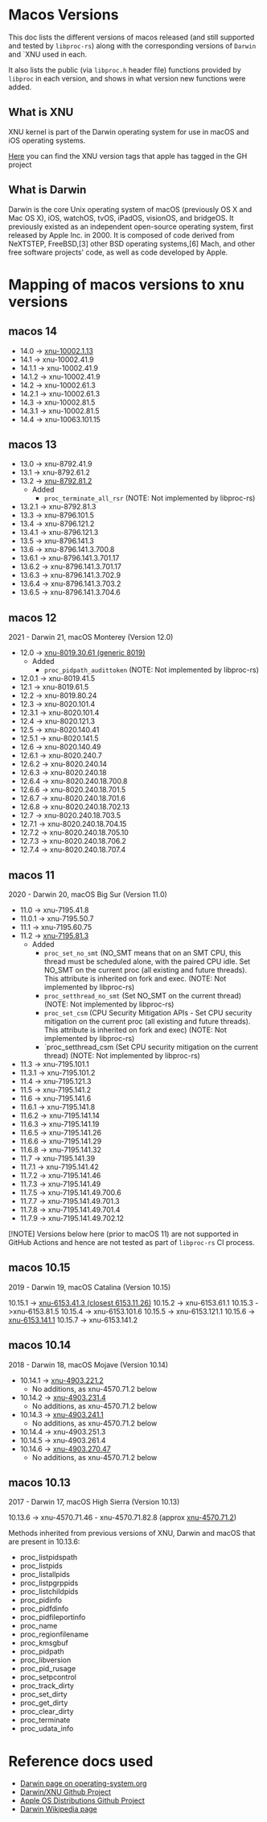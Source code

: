 # Macos Versions
This doc lists the different versions of macos released (and still supported and tested by `libproc-rs`)
along with the corresponding versions of `Darwin` and `XNU used in each.

It also lists the public (via `libproc.h` header file) functions provided by `libproc` in each version, and
shows in what version new functions were added.

## What is XNU
XNU kernel is part of the Darwin operating system for use in macOS and iOS operating systems.

[Here](https://github.com/apple-oss-distributions/xnu/tags) you can find the XNU version tags that apple has tagged in 
the GH project

## What is Darwin
Darwin is the core Unix operating system of macOS (previously OS X and Mac OS X), iOS, watchOS, tvOS, iPadOS, visionOS, 
and bridgeOS. It previously existed as an independent open-source operating system, first released by Apple Inc. 
in 2000. It is composed of code derived from NeXTSTEP, FreeBSD,[3] other BSD operating systems,[6] Mach, and other 
free software projects' code, as well as code developed by Apple.

# Mapping of macos versions to xnu versions
## macos 14
* 14.0 -> [xnu-10002.1.13](https://newosxbook.com/src.jl?tree=&file=/xnu-10002.1.13)
* 14.1 -> xnu-10002.41.9
* 14.1.1 -> xnu-10002.41.9
* 14.1.2 -> xnu-10002.41.9
* 14.2 -> xnu-10002.61.3
* 14.2.1 -> xnu-10002.61.3
* 14.3 -> xnu-10002.81.5
* 14.3.1 -> xnu-10002.81.5
* 14.4 -> xnu-10063.101.15

## macos 13
* 13.0 -> xnu-8792.41.9
* 13.1 -> xnu-8792.61.2
* 13.2 -> [xnu-8792.81.2](https://newosxbook.com/src.jl?tree=&file=/xnu-8792.81.2)
  * Added
    * `proc_terminate_all_rsr` (NOTE: Not implemented by libproc-rs)
* 13.2.1 -> xnu-8792.81.3
* 13.3 -> xnu-8796.101.5
* 13.4 -> xnu-8796.121.2
* 13.4.1 -> xnu-8796.121.3
* 13.5 -> xnu-8796.141.3
* 13.6 -> xnu-8796.141.3.700.8
* 13.6.1 -> xnu-8796.141.3.701.17
* 13.6.2 -> xnu-8796.141.3.701.17
* 13.6.3 -> xnu-8796.141.3.702.9
* 13.6.4 -> xnu-8796.141.3.703.2
* 13.6.5 -> xnu-8796.141.3.704.6

## macos 12
2021 - Darwin 21, macOS Monterey (Version 12.0)

* 12.0 -> [xnu-8019.30.61 (generic 8019)](https://newosxbook.com/src.jl?tree=&file=/xnu-8019)
  * Added
    * `proc_pidpath_audittoken` (NOTE: Not implemented by libproc-rs)
* 12.0.1 -> xnu-8019.41.5
* 12.1 -> xnu-8019.61.5
* 12.2 -> xnu-8019.80.24
* 12.3 -> xnu-8020.101.4
* 12.3.1 -> xnu-8020.101.4
* 12.4 -> xnu-8020.121.3
* 12.5 -> xnu-8020.140.41
* 12.5.1 -> xnu-8020.141.5
* 12.6 -> xnu-8020.140.49
* 12.6.1 -> xnu-8020.240.7
* 12.6.2 -> xnu-8020.240.14
* 12.6.3 -> xnu-8020.240.18
* 12.6.4 -> xnu-8020.240.18.700.8
* 12.6.6 -> xnu-8020.240.18.701.5
* 12.6.7 -> xnu-8020.240.18.701.6
* 12.6.8 -> xnu-8020.240.18.702.13
* 12.7 -> xnu-8020.240.18.703.5
* 12.7.1 -> xnu-8020.240.18.704.15
* 12.7.2 -> xnu-8020.240.18.705.10
* 12.7.3 -> xnu-8020.240.18.706.2
* 12.7.4 -> xnu-8020.240.18.707.4

## macos 11
2020 - Darwin 20, macOS Big Sur (Version 11.0)

* 11.0 -> xnu-7195.41.8
* 11.0.1 -> xnu-7195.50.7
* 11.1 -> xnu-7195.60.75
* 11.2 -> [xnu-7195.81.3](https://opensource.apple.com/source/xnu/xnu-7195.81.3/)
  * Added 
    * `proc_set_no_smt` (NO_SMT means that on an SMT CPU, this thread must be scheduled alone, 
  with the paired CPU idle. Set NO_SMT on the current proc (all existing and future threads).
  This attribute is inherited on fork and exec.  (NOTE: Not implemented by libproc-rs)
    * `proc_setthread_no_smt` (Set NO_SMT on the current thread)  (NOTE: Not implemented by libproc-rs)
    * `proc_set_csm` (CPU Security Mitigation APIs -  Set CPU security mitigation on the current proc 
  (all existing and future threads). This attribute is inherited on fork and exec)  (NOTE: Not implemented by libproc-rs)
    * `proc_setthread_csm (Set CPU security mitigation on the current thread)  (NOTE: Not implemented by libproc-rs)
* 11.3 -> xnu-7195.101.1
* 11.3.1 -> xnu-7195.101.2
* 11.4 -> xnu-7195.121.3
* 11.5 -> xnu-7195.141.2
* 11.6 -> xnu-7195.141.6
* 11.6.1 -> xnu-7195.141.8
* 11.6.2 -> xnu-7195.141.14
* 11.6.3 -> xnu-7195.141.19
* 11.6.5 -> xnu-7195.141.26
* 11.6.6 -> xnu-7195.141.29
* 11.6.8 -> xnu-7195.141.32
* 11.7 -> xnu-7195.141.39
* 11.7.1 -> xnu-7195.141.42
* 11.7.2 -> xnu-7195.141.46
* 11.7.3 -> xnu-7195.141.49
* 11.7.5 -> xnu-7195.141.49.700.6
* 11.7.7 -> xnu-7195.141.49.701.3
* 11.7.8 -> xnu-7195.141.49.701.4
* 11.7.9 -> xnu-7195.141.49.702.12

[!NOTE] Versions below here (prior to macOS 11) are not supported in GitHub Actions and hence are not tested
as part of `libproc-rs` CI process.

## macos 10.15
2019 - Darwin 19, macOS Catalina (Version 10.15)

10.15.1 -> [xnu-6153.41.3 (closest 6153.11.26)](https://newosxbook.com/src.jl?tree=&file=/xnu-6153.11.26)
10.15.2 -> xnu-6153.61.1
10.15.3 ->xnu-6153.81.5
10.15.4 -> xnu-6153.101.6
10.15.5 -> xnu-6153.121.1
10.15.6 -> [xnu-6153.141.1](https://opensource.apple.com/source/xnu/xnu-6153.141.1/)
10.15.7 -> xnu-6153.141.2

## macos 10.14 
2018 - Darwin 18, macOS Mojave (Version 10.14)

* 10.14.1 -> [xnu-4903.221.2](https://opensource.apple.com/source/xnu/xnu-4903.221.2/)
  * No additions, as xnu-4570.71.2 below
* 10.14.2 -> [xnu-4903.231.4](https://opensource.apple.com/source/xnu/xnu-4903.231.4/)
  * No additions, as xnu-4570.71.2 below
* 10.14.3 -> [xnu-4903.241.1](https://opensource.apple.com/source/xnu/xnu-4903.241.1/)
  * No additions, as xnu-4570.71.2 below
* 10.14.4 -> xnu-4903.251.3
* 10.14.5 -> xnu-4903.261.4
* 10.14.6 -> [xnu-4903.270.47](https://opensource.apple.com/source/xnu/xnu-4903.270.47/)
  * No additions, as xnu-4570.71.2 below

## macos 10.13
2017 - Darwin 17, macOS High Sierra (Version 10.13)

10.13.6 -> xnu-4570.71.46 - xnu-4570.71.82.8 (approx [xnu-4570.71.2](https://opensource.apple.com/source/xnu/xnu-4570.71.2/))

Methods inherited from previous versions of XNU, Darwin and macOS that
are present in 10.13.6:
* proc_listpidspath
* proc_listpids
* proc_listallpids
* proc_listpgrppids
* proc_listchildpids
* proc_pidinfo
* proc_pidfdinfo
* proc_pidfileportinfo
* proc_name
* proc_regionfilename
* proc_kmsgbuf
* proc_pidpath
* proc_libversion
* proc_pid_rusage
* proc_setpcontrol
* proc_track_dirty
* proc_set_dirty
* proc_get_dirty
* proc_clear_dirty
* proc_terminate
* proc_udata_info

# Reference docs used
* [Darwin page on operating-system.org](https://www.operating-system.org/betriebssystem/_english/bs-darwin.htm)
* [Darwin/XNU Github Project](https://github.com/apple/darwin-xnu)
* [Apple OS Distributions Github Project](https://github.com/apple-oss-distributions/xnu)
* [Darwin Wikipedia page](https://en.wikipedia.org/wiki/Darwin_(operating_system))
